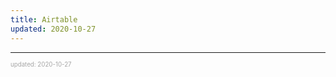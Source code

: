 ```yaml
---
title: Airtable
updated: 2020-10-27
---
```


---

<sup><sub><font color="#a6a6a6">updated: 2020-10-27</font></sub></sup>
